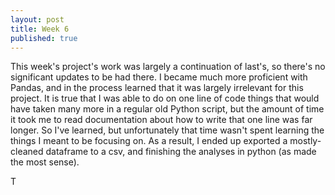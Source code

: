 ```yaml
---
layout: post
title: Week 6
published: true
---
```

This week's project's work was largely a continuation of last's, so there's no significant updates to be had there. I became much more proficient with Pandas, and in the process learned that it was largely irrelevant for this project. It is true that I was able to do on one line of code things that would have taken many more in a regular old Python script, but the amount of time it took me to read documentation about how to write that one line was far longer. So I've learned, but unfortunately that time wasn't spent learning the things I meant to be focusing on. As a result, I ended up exported a mostly-cleaned dataframe to a csv, and finishing the analyses in python (as made the most sense). 

T

